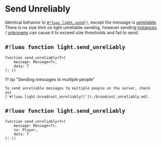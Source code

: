 # Send Unreliably

Identical behavior to [`#!luau light.send()`](./send.md), except the message is
<a href="https://create.roblox.com/docs/reference/engine/classes/UnreliableRemoteEvent" target="_blank">unreliable</a>.
There is no size limit on light unreliable sending, however sending
[instances](../../../datatypes/instance.md) /
[unknowns](../../../datatypes/unknown.md) can cause it to exceed size thresholds and fail to send.

## `#!luau function light.send_unreliably`

```luau title='<!-- client --> <!-- sync -->'
function send_unreliably<T>(
    message: Message<T>,
    data: T
): ()
```

!!! tip "Sending messages to multiple people"

    To send unreliable messages to multiple people on the server, check out
    [`#!luau light.broadcast_unreliably()`](./broadcast_unreliably.md).

## `#!luau function light.send_unreliably`

```luau title='<!-- server --> <!-- sync -->'
function send_unreliably<T>(
    message: Message<T>,
    to: Player,
    data: T
): ()
```
